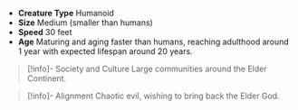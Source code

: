 - **Creature Type** Humanoid
- **Size** Medium (smaller than humans)
- **Speed** 30 feet
- **Age** Maturing and aging faster than humans, reaching adulthood around 1 year with expected lifespan around 20 years.

> [!info]- Society and Culture
> Large communities around the Elder Continent.

> [!info]- Alignment
> Chaotic evil, wishing to bring back the Elder God.
